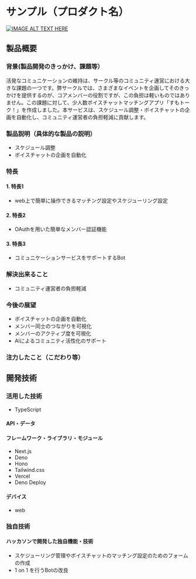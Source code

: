 # サンプル（プロダクト名）

[![IMAGE ALT TEXT HERE](https://jphacks.com/wp-content/uploads/2024/07/JPHACKS2024_ogp.jpg)](https://www.youtube.com/watch?v=DZXUkEj-CSI)

## 製品概要
### 背景(製品開発のきっかけ、課題等）


活発なコミュニケーションの維持は、サークル等のコミュニティ運営における大きな課題の一つです。弊サークルでは、さまざまなイベントを企画してそのきっかけを提供するのが、コアメンバーの役割ですが、この負担は軽いものではありません。この課題に対して、少人数ボイスチャットマッチングアプリ「すもトーク！」を作成しました。本サービスは、スケジュール調整・ボイスチャットの企画を自動化し、コミュニティ運営者の負担軽減に貢献します。


### 製品説明（具体的な製品の説明）
- スケジュール調整
- ボイスチャットの企画を自動化

### 特長
#### 1. 特長1
- web上で簡単に操作できるマッチング設定やスケジューリング設定
#### 2. 特長2
- OAuthを用いた簡単なメンバー認証機能
#### 3. 特長3
- コミュニケーションサービスをサポートするBot
### 解決出来ること
- コミュニティ運営者の負担軽減
### 今後の展望
- ボイスチャットの企画を自動化
- メンバー同士のつながりを可視化
- メンバーのアクティブ度を可視化
- AIによるコミュニティ活性化のサポート

### 注力したこと（こだわり等）

## 開発技術
### 活用した技術
- TypeScript

#### API・データ

#### フレームワーク・ライブラリ・モジュール
- Next.js
- Deno
- Hono
- Tailwind.css
- Vercel
- Deno Deploy

#### デバイス
- web

### 独自技術
#### ハッカソンで開発した独自機能・技術
- スケジューリング管理やボイスチャットのマッチング設定のためのフォームの作成
- 1 on 1 を行うBotの改良
